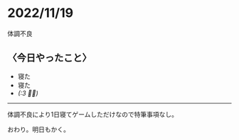 
2022/11/19
============

体調不良

## 〈今日やったこと〉  
* 寝た
* 寝た
* _(:3 ⌒ﾞ)_

---

体調不良により1日寝てゲームしただけなので特筆事項なし。

おわり。明日もかく。 
